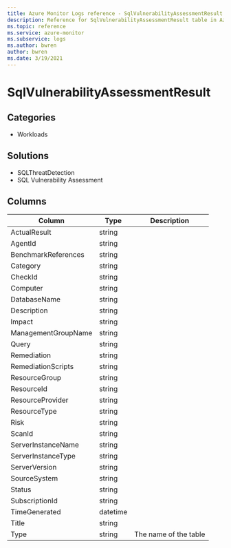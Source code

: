 ```yaml
---
title: Azure Monitor Logs reference - SqlVulnerabilityAssessmentResult
description: Reference for SqlVulnerabilityAssessmentResult table in Azure Monitor Logs.
ms.topic: reference
ms.service: azure-monitor
ms.subservice: logs
ms.author: bwren
author: bwren
ms.date: 3/19/2021
---
```


# SqlVulnerabilityAssessmentResult

 

## Categories

- Workloads
## Solutions

- SQLThreatDetection
- SQL Vulnerability Assessment




## Columns

|Column|Type|Description|
|---|---|---|
|ActualResult|string||
|AgentId|string||
|BenchmarkReferences|string||
|Category|string||
|CheckId|string||
|Computer|string||
|DatabaseName|string||
|Description|string||
|Impact|string||
|ManagementGroupName|string||
|Query|string||
|Remediation|string||
|RemediationScripts|string||
|ResourceGroup|string||
|ResourceId|string||
|ResourceProvider|string||
|ResourceType|string||
|Risk|string||
|ScanId|string||
|ServerInstanceName|string||
|ServerInstanceType|string||
|ServerVersion|string||
|SourceSystem|string||
|Status|string||
|SubscriptionId|string||
|TimeGenerated|datetime||
|Title|string||
|Type|string|The name of the table|
